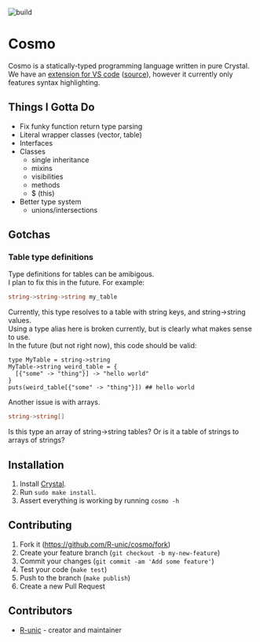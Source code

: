![build](https://github.com/R-unic/cosmo/actions/workflows/crystal.yml/badge.svg)
# Cosmo

Cosmo is a statically-typed programming language written in pure Crystal.<br>
We have an [extension for VS code](https://marketplace.visualstudio.com/items?itemName=cosmo.vscode-cosmo) ([source](https://github.com/R-unic/vscode-cosmo)), however it currently only features syntax highlighting.

## Things I Gotta Do

- Fix funky function return type parsing
- Literal wrapper classes (vector, table)
- Interfaces
- Classes
  * single inheritance
  * mixins
  * visibilities
  * methods
  * $ (this)
- Better type system
  * unions/intersections

## Gotchas

### Table type definitions
Type definitions for tables can be amibigous.<br>
I plan to fix this in the future. For example:
```go
string->string->string my_table
```
Currently, this type resolves to a table with string keys, and string->string values.<br>
Using a type alias here is broken currently, but is clearly what makes sense to use.<br>
In the future (but not right now), this code should be valid:
```crystal
type MyTable = string->string
MyTable->string weird_table = {
  [{"some" -> "thing"}] -> "hello world"
}
puts(weird_table[{"some" -> "thing"}]) ## hello world
```
Another issue is with arrays.
```go
string->string[]
```
Is this type an array of string->string tables? Or is it a table of strings to arrays of strings?

## Installation

1. Install [Crystal](https://crystal-lang.org/install/).
2. Run `sudo make install`.
3. Assert everything is working by running `cosmo -h`

## Contributing

1. Fork it (<https://github.com/R-unic/cosmo/fork>)
2. Create your feature branch (`git checkout -b my-new-feature`)
3. Commit your changes (`git commit -am 'Add some feature'`)
4. Test your code (`make test`)
5. Push to the branch (`make publish`)
6. Create a new Pull Request

## Contributors

- [R-unic](https://github.com/R-unic) - creator and maintainer
